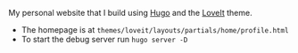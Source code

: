 My personal website that I build using [Hugo](https://gohugo.io) and the
[LoveIt](https://hugoloveit.com) theme.

* The homepage is at `themes/loveit/layouts/partials/home/profile.html`
* To start the debug server run `hugo server -D`
